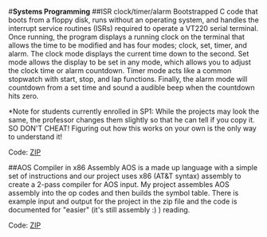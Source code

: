 #**Systems Programming**
##ISR clock/timer/alarm
Bootstrapped C code that boots from a floppy disk, runs without an operating system, and handles the interrupt service 
routines (ISRs) required to operate a VT220 serial terminal. Once running, the program displays a running clock on the 
terminal that allows the time to be modified and has four modes; clock, set, timer, and alarm. The clock mode displays 
the current time down to the second. Set mode allows the display to be set in any mode, which allows you to adjust the 
clock time or alarm countdown. Timer mode acts like a common stopwatch with start, stop, and lap functions. Finally, 
the alarm mode will countdown from a set time and sound a audible beep when the countdown hits zero.

*Note for students currently enrolled in SP1: While the projects may look the same, the professor changes them 
slightly so that he can tell if you copy it. SO DON'T CHEAT! Figuring out how this works on your own is the 
only way to understand it!

Code: [ZIP](SP1_ISR_Project.zip)

##AOS Compiler in x86 Assembly
AOS is a made up language with a simple set of instructions and our project uses x86 (AT&T syntax) assembly to 
create a 2-pass compiler for AOS input. My project assembles AOS assembly into the op codes and then builds the 
symbol table. There is example input and output for the project in the zip file and the code is documented for 
"easier" (it's still assembly :) ) reading.

Code: [ZIP](SP1_AOS_Project.zip)